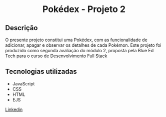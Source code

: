 <h1 align="center"> Pokédex - Projeto 2  </h1>

<h2>Descrição</h2>
  <p> O presente projeto constitui uma Pokédex, com as funcionalidade de adicionar, apagar e observar os detalhes de cada Pokémon. Este projeto foi produzido como segunda avaliação do módulo 2, proposta pela Blue Ed Tech para o curso de Desenvolvimento Full Stack</p>
  
  <h2>Tecnologias utilizadas</h2>
    <ul>
<li>JavaScript</>
  <li>CSS</li>
  <li>HTML</li>
  <li>EJS</li>
</ul>

<a href="https://www.linkedin.com/in/victor-silva-teixeira-b9a4391a3/" target="_blank">Linkedin</a>
